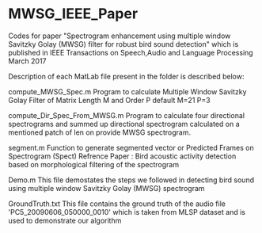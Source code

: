 # MWSG_IEEE_Paper
Codes for paper "Spectrogram enhancement using multiple window Savitzky Golay (MWSG) filter for robust bird sound detection" which is published in IEEE Transactions on Speech,Audio and Language Processing March 2017

Description of each MatLab file present in the folder is described below:

compute_MWSG_Spec.m
 Program to calculate Multiple Window Savitzky Golay Filter of
 Matrix Length M and Order P default M=21 P=3

compute_Dir_Spec_From_MWSG.m
 Program to calculate four directional spectrograms and summed up
 directional spectrogram calculated on a mentioned patch of len on provide MWSG spectrogram.

segment.m
 Function to generate segmented vector or Predicted Frames on Spectrogram (Spect)
 Refrence Paper : Bird acoustic activity detection based on morphological filtering of the spectrogram

Demo.m 
 This file demostates the steps we followed in detecting bird sound using multiple window Savitzky Golay (MWSG) spectrogram

GroundTruth.txt
 This file contains the ground truth of the audio file 'PC5_20090606_050000_0010' which is taken from
 MLSP dataset and is used to demonstrate our algorithm
